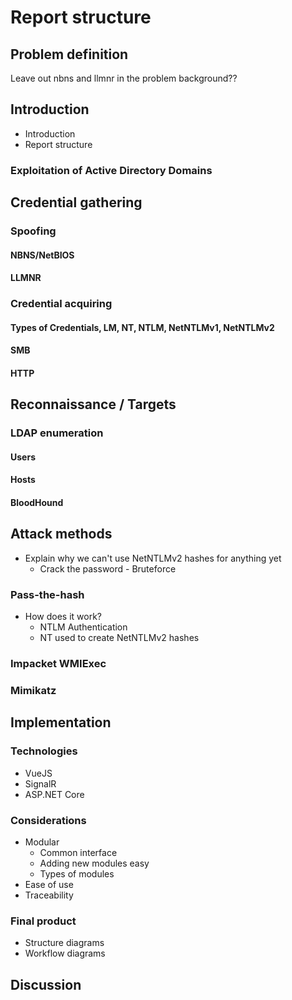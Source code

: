 # Report structure

## Problem definition
Leave out nbns and llmnr in the problem background??

## Introduction
* Introduction
* Report structure
### Exploitation of Active Directory Domains

## Credential gathering
### Spoofing
#### NBNS/NetBIOS
#### LLMNR
### Credential acquiring
#### Types of Credentials, LM, NT, NTLM, NetNTLMv1, NetNTLMv2
#### SMB
#### HTTP

## Reconnaissance / Targets
### LDAP enumeration
#### Users
#### Hosts
#### BloodHound

## Attack methods
* Explain why we can't use NetNTLMv2 hashes for anything yet
    * Crack the password - Bruteforce

### Pass-the-hash
* How does it work?
    * NTLM Authentication
    * NT used to create NetNTLMv2 hashes

### Impacket WMIExec
### Mimikatz

## Implementation

### Technologies
* VueJS
* SignalR
* ASP.NET Core

### Considerations
* Modular
    * Common interface
    * Adding new modules easy
    * Types of modules
* Ease of use
* Traceability

### Final product
* Structure diagrams
* Workflow diagrams

## Discussion